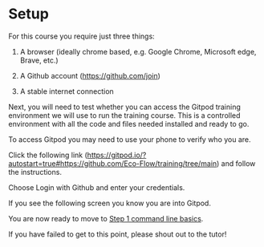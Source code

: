 # Setup

For this course you require just three things:

1. A browser (ideally chrome based, e.g. Google Chrome, Microsoft edge, Brave, etc.)

2. A Github account (https://github.com/join)

3. A stable internet connection

Next, you will need to test whether you can access the Gitpod training environment we will use to run the training course. This is a controlled environment with all the code and files needed installed and ready to go. 

To access Gitpod you may need to use your phone to verify who you are. 

Click the following link (https://gitpod.io/?autostart=true#https://github.com/Eco-Flow/training/tree/main) and follow the instructions. 

Choose Login with Github and enter your credentials.

If you see the following screen you know you are into Gitpod. 

You are now ready to move to [Step 1 command line basics](../docs/commandline.md). 

If you have failed to get to this point, please shout out to the tutor!